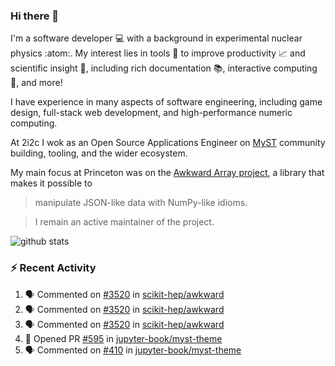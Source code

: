 ### Hi there 👋 

I'm a software developer 💻 with a background in experimental nuclear physics :atom:. My interest lies in tools :wrench: to improve productivity :chart_with_upwards_trend: and scientific insight :telescope:, including rich documentation 📚, interactive computing 🧮, and more! 

I have experience in many aspects of software engineering, including game design, full-stack web development, and high-performance numeric computing. 

At 2i2c I wok as an Open Source Applications Engineer on [MyST](https://github.com/jupyter-book/mystmd) community building, tooling, and the wider ecosystem. 

My main focus at Princeton was on the [Awkward Array project](awkward-array.org/), a library that makes it possible to 
> manipulate JSON-like data with NumPy-like idioms.

> I remain an active maintainer of the project. 

![github stats](https://github-readme-stats.vercel.app/api?username=agoose77&show_icons=true&hide_rank=true&hide_title=true&bg_color=30,e76445,904e95&text_color=efe3ec&icon_color=efe3ec)
<!--
**agoose77/agoose77** is a ✨ _special_ ✨ repository because its `README.md` (this file) appears on your GitHub profile.

Here are some ideas to get you started:

- 🔭 I’m currently working on ...
- 🌱 I’m currently learning ...
- 👯 I’m looking to collaborate on ...
- 🤔 I’m looking for help with ...
- 💬 Ask me about ...
- 📫 How to reach me: ...
- 😄 Pronouns: ...
- ⚡ Fun fact: ...
-->

### :zap: Recent Activity

<!--START_SECTION:activity-->
1. 🗣 Commented on [#3520](https://github.com/scikit-hep/awkward/issues/3520#issuecomment-2913198631) in [scikit-hep/awkward](https://github.com/scikit-hep/awkward)
2. 🗣 Commented on [#3520](https://github.com/scikit-hep/awkward/issues/3520#issuecomment-2913175262) in [scikit-hep/awkward](https://github.com/scikit-hep/awkward)
3. 🗣 Commented on [#3520](https://github.com/scikit-hep/awkward/issues/3520#issuecomment-2913098470) in [scikit-hep/awkward](https://github.com/scikit-hep/awkward)
4. 💪 Opened PR [#595](https://github.com/jupyter-book/myst-theme/pull/595) in [jupyter-book/myst-theme](https://github.com/jupyter-book/myst-theme)
5. 🗣 Commented on [#410](https://github.com/jupyter-book/myst-theme/pull/410#issuecomment-2912331139) in [jupyter-book/myst-theme](https://github.com/jupyter-book/myst-theme)
<!--END_SECTION:activity-->
